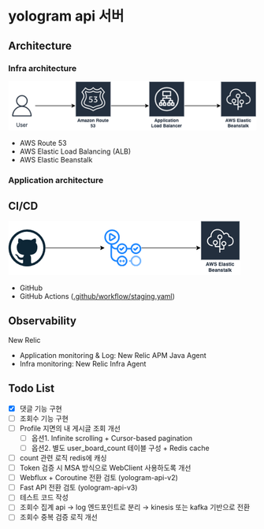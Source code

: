 # yologram api 서버

## Architecture

### Infra architecture
![Infra architecture](/assets/images/infra_architecture.drawio.png)
- AWS Route 53
- AWS Elastic Load Balancing (ALB)
- AWS Elastic Beanstalk

### Application architecture

## CI/CD
![CI/CD](/assets/images/cicd.drawio.png)
- GitHub
- GitHub Actions ([.github/workflow/staging.yaml](.github/workflow/staging.yaml))

## Observability
New Relic
- Application monitoring & Log: New Relic APM Java Agent
- Infra monitoring: New Relic Infra Agent

## Todo List
- [x] 댓글 기능 구현
- [ ] 조회수 기능 구현
- [ ] Profile 지면의 내 게시글 조회 개선
  - [ ] 옵션1. Infinite scrolling + Cursor-based pagination
  - [ ] 옵션2. 별도 user_board_count 테이블 구성 + Redis cache
- [ ] count 관련 로직 redis에 캐싱
- [ ] Token 검증 시 MSA 방식으로 WebClient 사용하도록 개선
- [ ] Webflux + Coroutine 전환 검토 (yologram-api-v2)
- [ ] Fast API 전환 검토 (yologram-api-v3)
- [ ] 테스트 코드 작성
- [ ] 조회수 집계 api → log 엔드포인트로 분리 → kinesis 또는 kafka 기반으로 전환
- [ ] 조회수 중복 검증 로직 개선